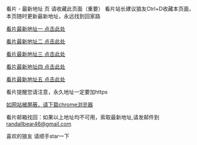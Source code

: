 看片 - 最新地址 页
请收藏此页面（重要） 看片站长建议狼友Ctrl+D收藏本页面，本页随时更新最新地址，永远找到回家路

[看片最新地址一 点击此处](https://6996ag.buzz)

[看片最新地址二 点击此处](https://6996af.buzz)

[看片最新地址三 点击此处](https://6996ah.buzz)

[看片最新地址四 点击此处](https://6996af.buzz)

[看片最新地址五 点击此处](https://6996ag.buzz)

看片提醒您请注意，永久地址一定要加https

[如网站被屏蔽，请下载chrome浏览器](https://8xe23.com/chrome_93.0.4577.82.apk)

看片邮箱找回：如果以上地址均不可用，索取最新地址,请发邮件到 [randallbear46@gmail.com](mailto:randallbear46@gmail.com)

喜欢的狼友 请顺手star一下